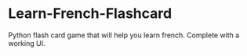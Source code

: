 # Learn-French-Flashcard
Python flash card game that will help you learn french. Complete with a working UI.
